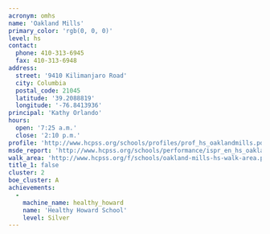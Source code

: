 ```yaml
---
acronym: omhs
name: 'Oakland Mills'
primary_color: 'rgb(0, 0, 0)'
level: hs
contact:
  phone: 410-313-6945
  fax: 410-313-6948
address:
  street: '9410 Kilimanjaro Road'
  city: Columbia
  postal_code: 21045
  latitude: '39.2088819'
  longitude: '-76.8413936'
principal: 'Kathy Orlando'
hours:
  open: '7:25 a.m.'
  close: '2:10 p.m.'
profile: 'http://www.hcpss.org/schools/profiles/prof_hs_oaklandmills.pdf'
msde_report: 'http://www.hcpss.org/schools/performance/ispr_en_hs_oaklandmills.pdf'
walk_area: 'http://www.hcpss.org/f/schools/oakland-mills-hs-walk-area.pdf'
title_1: false
cluster: 2
boe_cluster: A
achievements:
  -
    machine_name: healthy_howard
    name: 'Healthy Howard School'
    level: Silver
---
```

